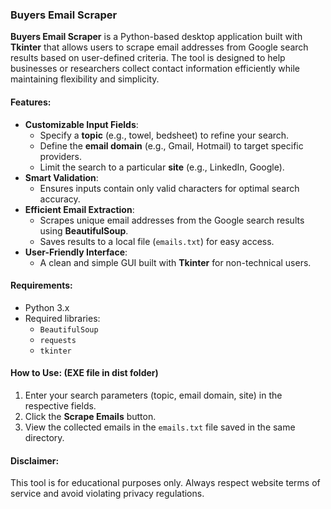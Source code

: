 ### Buyers Email Scraper

**Buyers Email Scraper** is a Python-based desktop application built with **Tkinter** that allows users to scrape email addresses from Google search results based on user-defined criteria. The tool is designed to help businesses or researchers collect contact information efficiently while maintaining flexibility and simplicity.

#### **Features:**
- **Customizable Input Fields**:
  - Specify a **topic** (e.g., towel, bedsheet) to refine your search.
  - Define the **email domain** (e.g., Gmail, Hotmail) to target specific providers.
  - Limit the search to a particular **site** (e.g., LinkedIn, Google).
- **Smart Validation**:
  - Ensures inputs contain only valid characters for optimal search accuracy.
- **Efficient Email Extraction**:
  - Scrapes unique email addresses from the Google search results using **BeautifulSoup**.
  - Saves results to a local file (`emails.txt`) for easy access.
- **User-Friendly Interface**:
  - A clean and simple GUI built with **Tkinter** for non-technical users.

#### **Requirements:**
- Python 3.x
- Required libraries:
  - `BeautifulSoup`
  - `requests`
  - `tkinter`

#### **How to Use: (EXE file in dist folder)**
1. Enter your search parameters (topic, email domain, site) in the respective fields.
2. Click the **Scrape Emails** button.
3. View the collected emails in the `emails.txt` file saved in the same directory.

#### **Disclaimer:**
This tool is for educational purposes only. Always respect website terms of service and avoid violating privacy regulations.

